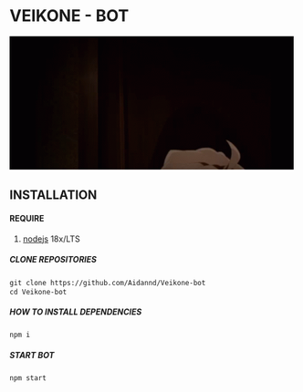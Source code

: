  # VEIKONE - BOT

![](./src/veiko.gif)

## INSTALLATION

#### REQUIRE
1. [nodejs](https://nodejs.org/en/download) 18x/LTS

##### CLONE REPOSITORIES
```Alpine Abuild
git clone https://github.com/Aidannd/Veikone-bot
cd Veikone-bot
```

#####  HOW TO INSTALL DEPENDENCIES
```Alpine Abuild
npm i
```

#####  START BOT
```Alpine Abuild
npm start
```
